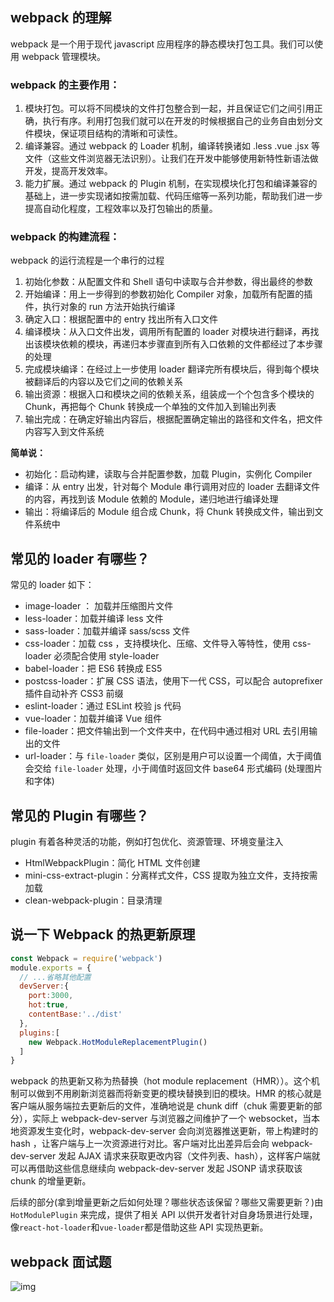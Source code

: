 ## webpack 的理解

webpack 是一个用于现代 javascript 应用程序的静态模块打包工具。我们可以使用 webpack 管理模块。

### webpack 的主要作用：

1. 模块打包。可以将不同模块的文件打包整合到一起，并且保证它们之间引用正确，执行有序。利用打包我们就可以在开发的时候根据自己的业务自由划分文件模块，保证项目结构的清晰和可读性。
2. 编译兼容。通过 webpack 的 Loader 机制，编译转换诸如 .less .vue .jsx 等文件（这些文件浏览器无法识别）。让我们在开发中能够使用新特性新语法做开发，提高开发效率。
3. 能力扩展。通过 webpack 的 Plugin 机制，在实现模块化打包和编译兼容的基础上，进一步实现诸如按需加载、代码压缩等一系列功能，帮助我们进一步提高自动化程度，工程效率以及打包输出的质量。

### webpack 的构建流程：

webpack 的运行流程是一个串行的过程

1. 初始化参数：从配置文件和 Shell 语句中读取与合并参数，得出最终的参数
2. 开始编译：用上一步得到的参数初始化 Compiler 对象，加载所有配置的插件，执行对象的 run 方法开始执行编译
3. 确定入口：根据配置中的 entry 找出所有入口文件
4. 编译模块：从入口文件出发，调用所有配置的 loader 对模块进行翻译，再找出该模块依赖的模块，再递归本步骤直到所有入口依赖的文件都经过了本步骤的处理
5. 完成模块编译：在经过上一步使用 loader 翻译完所有模块后，得到每个模块被翻译后的内容以及它们之间的依赖关系
6. 输出资源：根据入口和模块之间的依赖关系，组装成一个个包含多个模块的 Chunk，再把每个 Chunk 转换成一个单独的文件加入到输出列表
7. 输出完成：在确定好输出内容后，根据配置确定输出的路径和文件名，把文件内容写入到文件系统

**简单说：**

- 初始化：启动构建，读取与合并配置参数，加载 Plugin，实例化 Compiler
- 编译：从 entry 出发，针对每个 Module 串行调用对应的 loader 去翻译文件的内容，再找到该 Module 依赖的 Module，递归地进行编译处理
- 输出：将编译后的 Module 组合成 Chunk，将 Chunk 转换成文件，输出到文件系统中

## 常见的 loader 有哪些？

常见的 loader 如下：

- image-loader ： 加载并压缩图片文件
- less-loader：加载并编译 less 文件
- sass-loader：加载并编译 sass/scss 文件
- css-loader：加载 css ，支持模块化、压缩、文件导入等特性，使用 css-loader 必须配合使用 style-loader
- babel-loader：把 ES6 转换成 ES5
- postcss-loader：扩展 CSS 语法，使用下一代 CSS，可以配合 autoprefixer 插件自动补齐 CSS3 前缀
- eslint-loader：通过 ESLint 校验 js 代码
- vue-loader：加载并编译 Vue 组件
- file-loader：把文件输出到一个文件夹中，在代码中通过相对 URL 去引用输出的文件
- url-loader：与 `file-loader` 类似，区别是用户可以设置一个阈值，大于阈值会交给 `file-loader` 处理，小于阈值时返回文件 base64 形式编码 (处理图片和字体)

## 常见的 Plugin 有哪些？

plugin 有着各种灵活的功能，例如打包优化、资源管理、环境变量注入

- HtmlWebpackPlugin：简化 HTML 文件创建
- mini-css-extract-plugin：分离样式文件，CSS 提取为独立文件，支持按需加载
- clean-webpack-plugin：目录清理

## 说一下 Webpack 的热更新原理

```js
const Webpack = require('webpack')
module.exports = {
  // ...省略其他配置
  devServer:{
    port:3000,
    hot:true,
    contentBase:'../dist'
  },
  plugins:[
    new Webpack.HotModuleReplacementPlugin()
  ]
}

```

webpack 的热更新又称为热替换（hot module replacement（HMR））。这个机制可以做到不用刷新浏览器而将新变更的模块替换到旧的模块。HMR 的核心就是客户端从服务端拉去更新后的文件，准确地说是 chunk diff（chuk 需要更新的部分），实际上 webpack-dev-server 与浏览器之间维护了一个 websocket，当本地资源发生变化时，webpack-dev-server 会向浏览器推送更新，带上构建时的 hash ，让客户端与上一次资源进行对比。客户端对比出差异后会向 webpack-dev-server 发起 AJAX 请求来获取更改内容（文件列表、hash），这样客户端就可以再借助这些信息继续向 webpack-dev-server 发起 JSONP 请求获取该 chunk 的增量更新。

后续的部分(拿到增量更新之后如何处理？哪些状态该保留？哪些又需要更新？)由`HotModulePlugin` 来完成，提供了相关 API 以供开发者针对自身场景进行处理，像`react-hot-loader`和`vue-loader`都是借助这些 API 实现热更新。

## webpack 面试题

![img](https://uploadfiles.nowcoder.com/images/20230816/930553934_1692168250459/D2B5CA33BD970F64A6301FA75AE2EB22)